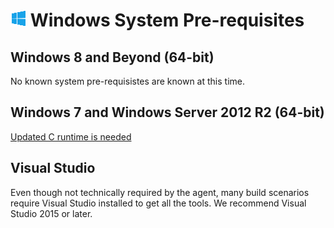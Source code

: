 # ![win](../res/win_med.png) Windows System Pre-requisites

## Windows 8 and Beyond (64-bit)

No known system pre-requisistes are known at this time.

## Windows 7 and Windows Server 2012 R2 (64-bit)

[Updated C runtime is needed](https://support.microsoft.com/en-us/kb/2999226)

## Visual Studio

Even though not technically required by the agent, many build scenarios require Visual Studio installed to get all the tools.  We recommend Visual Studio 2015 or later.
